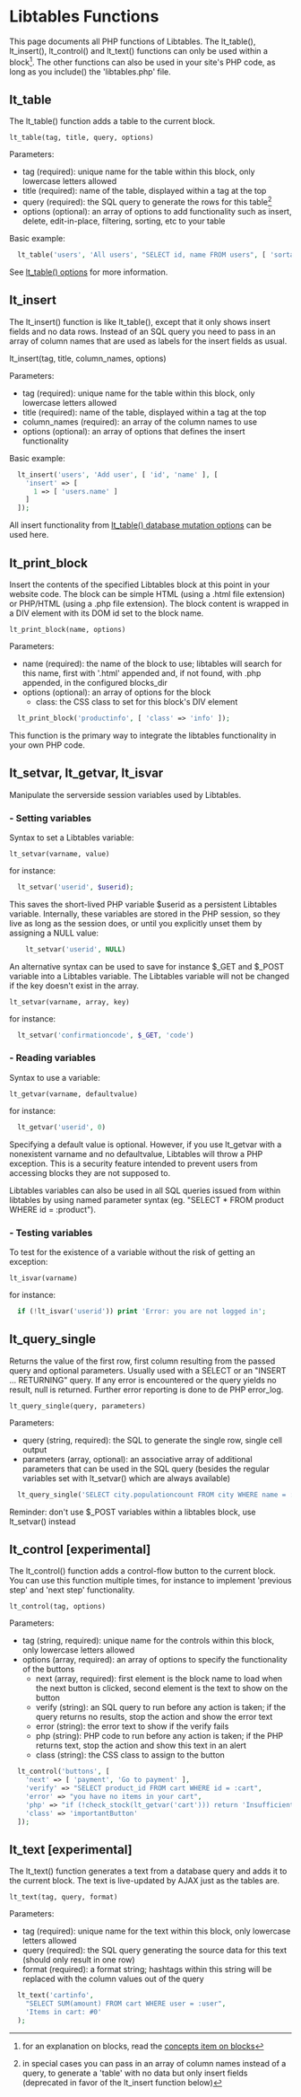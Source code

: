 # Libtables Functions

This page documents all PHP functions of Libtables. The lt_table(), lt_insert(), lt_control()
and lt_text() functions can only be used within a block[^1]. The other functions can also be used
in your site's PHP code, as long as you include() the 'libtables.php' file.

[^1]: for an explanation on blocks, read the [concepts item on blocks](concepts/#blocks)


## lt_table

The lt_table() function adds a table to the current block.

    lt_table(tag, title, query, options)

Parameters:

  * tag (required): unique name for the table within this block, only lowercase letters allowed
  * title (required): name of the table, displayed within a <th> tag at the top
  * query (required): the SQL query to generate the rows for this table[^2]
  * options (optional): an array of options to add functionality such as insert, delete, edit-in-place,
    filtering, sorting, etc to your table

Basic example:
```php
  lt_table('users', 'All users', "SELECT id, name FROM users", [ 'sortable' => true ]);
```

See [lt_table() options](table_options_display/) for more information.

[^2]: in special cases you can pass in an array of column names instead of a query, to generate
a 'table' with no data but only insert fields (deprecated in favor of the lt_insert function below)


## lt_insert

The lt_insert() function is like lt_table(), except that it only shows insert fields and no
data rows. Instead of an SQL query you need to pass in an array of column names that are used
as labels for the insert fields as usual.

lt_insert(tag, title, column_names, options)

Parameters:

* tag (required): unique name for the table within this block, only lowercase letters allowed
* title (required): name of the table, displayed within a <th> tag at the top
* column_names (required): an array of the column names to use
* options (optional): an array of options that defines the insert functionality

Basic example:
```php
  lt_insert('users', 'Add user', [ 'id', 'name' ], [
    'insert' => [
      1 => [ 'users.name' ]
    ]
  ]);
```

All insert functionality from [lt_table() database mutation options](table_options_database/) can be used here.


## lt_print_block

Insert the contents of the specified Libtables block at this point in your website code.
The block can be simple HTML (using a .html file extension) or PHP/HTML (using a .php file
extension). The block content is wrapped in a DIV element with its DOM id set to the block
name.

    lt_print_block(name, options)

Parameters:

  * name (required): the name of the block to use; libtables will search for this name, first
    with '.html' appended and, if not found, with .php appended, in the configured blocks_dir
  * options (optional): an array of options for the block
    * class: the CSS class to set for this block's DIV element

```php
  lt_print_block('productinfo', [ 'class' => 'info' ]);
```

This function is the primary way to integrate the libtables functionality in your own PHP code.


## lt_setvar, lt_getvar, lt_isvar

Manipulate the serverside session variables used by Libtables.

### - Setting variables

Syntax to set a Libtables variable:

    lt_setvar(varname, value)

for instance:

```php
  lt_setvar('userid', $userid);
```

This saves the short-lived PHP variable $userid as a persistent Libtables variable. Internally,
these variables are stored in the PHP session, so they live as long as the session does, or until
you explicitly unset them by assigning a NULL value:

```php
    lt_setvar('userid', NULL)
```

An alternative syntax can be used to save for instance $\_GET and $\_POST variable into
a Libtables variable. The Libtables variable will not be changed if the key doesn't exist
in the array.

    lt_setvar(varname, array, key)

for instance:

```php
  lt_setvar('confirmationcode', $_GET, 'code')
```

### - Reading variables

Syntax to use a variable:

    lt_getvar(varname, defaultvalue)

for instance:

```php
  lt_getvar('userid', 0)
```

Specifying a default value is optional. However, if you use lt_getvar with a nonexistent varname
and no defaultvalue, Libtables will throw a PHP exception. This is a security feature intended to
prevent users from accessing blocks they are not supposed to.

Libtables variables can also be used in all SQL queries issued from within libtables by using
named parameter syntax (eg. "SELECT * FROM product WHERE id = :product").

### - Testing variables

To test for the existence of a variable without the risk of getting an exception:

    lt_isvar(varname)

for instance:

```php
  if (!lt_isvar('userid')) print 'Error: you are not logged in';
```


## lt_query_single

Returns the value of the first row, first column resulting from the passed query
and optional parameters. Usually used with a SELECT or an "INSERT ... RETURNING"
query. If any error is encountered or the query yields no result, null is returned. Further error
reporting is done to de PHP error_log.

    lt_query_single(query, parameters)

Parameters:

  * query (string, required): the SQL to generate the single row, single cell output
  * parameters (array, optional): an associative array of additional parameters that can be used
  in the SQL query (besides the regular variables set with lt_setvar() which are always available)

```php
  lt_query_single('SELECT city.populationcount FROM city WHERE name = :name', [ 'name' => $_POST['cityname'] ]);
```

Reminder: don't use $\_POST variables within a libtables block, use lt_setvar() instead


## lt_control [experimental]

The lt_control() function adds a control-flow button to the current block. You can use this function
multiple times, for instance to implement 'previous step' and 'next step' functionality.

    lt_control(tag, options)

Parameters:

  * tag (string, required): unique name for the controls within this block, only lowercase letters allowed
  * options (array, required): an array of options to specify the functionality of the buttons
    * next (array, required): first element is the block name to load when the next button is clicked, second element is the text to show on the button
    * verify (string): an SQL query to run before any action is taken; if the query returns no results, stop the action and show the error text
    * error (string): the error text to show if the verify fails
    * php (string): PHP code to run before any action is taken; if the PHP returns text, stop the action and show this text in an alert
    * class (string): the CSS class to assign to the button

```php
  lt_control('buttons', [
    'next' => [ 'payment', 'Go to payment' ],
    'verify' => "SELECT product_id FROM cart WHERE id = :cart",
    'error' => "you have no items in your cart",
    'php' => "if (!check_stock(lt_getvar('cart'))) return 'Insufficient stock';",
    'class' => 'importantButton'
  ]);
```


## lt_text [experimental]

The lt_text() function generates a text from a database query and adds it to the current block.
The text is live-updated by AJAX just as the tables are.

    lt_text(tag, query, format)

Parameters:

  * tag (required): unique name for the text within this block, only lowercase letters allowed
  * query (required): the SQL query generating the source data for this text (should only result in one row)
  * format (required): a format string; hashtags within this string will be replaced with the column values out of the query

```php
  lt_text('cartinfo',
    "SELECT SUM(amount) FROM cart WHERE user = :user",
    'Items in cart: #0'
  );
```
